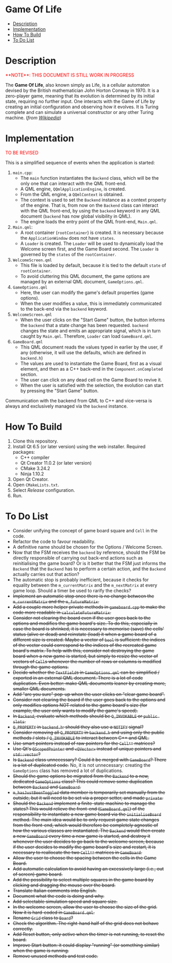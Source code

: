 <!-- omit in toc -->
# Game Of Life

- [Description](#description)
- [Implementation](#implementation)
- [How To Build](#how-to-build)
- [To Do List](#to-do-list)


# Description


<p style="color:red;">**NOTE**: THIS DOCUMENT IS STILL WORK IN PROGRESS</p>

The **Game Of Life**, also known simply as Life, is a cellular automaton devised by the British mathematician John Horton Conway in 1970. It is a zero-player game, meaning that its evolution is determined by its initial state, requiring no further input. One interacts with the Game of Life by creating an initial configuration and observing how it evolves. It is Turing complete and can simulate a universal constructor or any other Turing machine. (*from [Wikipedia](https://en.wikipedia.org/wiki/Conway%27s_Game_of_Life)*)


# Implementation

<p style="color:red;">TO BE REVISED</p>

This is a simplified sequence of events when the application is started:

1. `main.cpp`:
    - The `main` function instantiates the `Backend` class, which will be the only one that can interact with the QML front-end.
    - A QML engine, `QQmlApplicationEngine`, is created.
    - From the QML engine, a `QQmlContext` is obtained.
    - The context is used to set the `Backend` instance as a context property of the engine. That is, from now on the `Backend` class can interact with the QML front-end, by using the `backend` keyword in any QML document (`backend` has now global visibility in QML).
    - The engine loads the entry point of the QML front-end, `Main.qml`.
2. `Main.qml`:
    - A root container (`rootContainer`) is created. It is necessary because the `ApplicationWindow` does not have `states`.
    - A `Loader` is created. The `Loader` will be used to dynamically load the Welcome screen first, and the Game Board second. The `Loader` is governed by the `states` of the `rootContainer`.
3. `WelcomeScreen.qml`
    - This file is loaded by default, because it is tied to the default `state` of `rootContainer`.
    - To avoid cluttering this QML document, the game options are managed by an external QML document, `GameOptions.qml`.
4. `GameOptions.qml`
    - Here, the user can modify the game's default properties (game options).
    - When the user modifies a value, this is immediately communicated to the back-end via the `backend` keyword.
5. `WelcomeScreen.qml`
    - When the user clicks on the "Start Game" button, the button informs the `backend` that a state change has been requested. `backend` changes the state and emits an appropriate signal, which is in turn caught by `Main.qml`. Therefore, `Loader` can load `GameBoard.qml`.
6. `GameBoard.qml`
    - This QML document reads the values typed in earlier by the user, if any (otherwise, it will use the defaults, which are defined in `backend.h`)
    - The values are used to instantiate the Game Board, first as a visual element, and then as a C++ back-end in the `Component.onCompleted` section.
    - The user can click on any dead cell on the Game Board to revive it.
    - When the user is satisfied with the selection, the evolution can start by pressing the "Start Game" button.

Communication with the backend from QML to C++ and vice-versa is always and exclusively managed via the `backend` instance.


# How To Build

1. Clone this repository.
2. Install Qt 6.5 (or later version) using the web installer. Required packages:
    - C++ compiler
    - Qt Creator 11.0.2 (or later version)
    - CMake 3.24.2
    - Ninja 1.10.2
3. Open Qt Creator.
4. Open `CMakeLists.txt`.
5. Select *Release* configuration.
6. Run.


# To Do List

- Consider unifying the concept of game board square and `Cell` in the code.
- Refactor the code to favour readability.
- A definitive name should be chosen for the Options / Welcome Screen.
- Now that the FSM receives the `backend` by reference, should the FSM be directly responsible of carrying out back-end actions such as reinitialising the game board? Or is it better that the FSM just informs the `Backend` that the `Backend` has to perform a certain action, and the `Backend` actually carries out that action?
- The automatic stop is probably inefficient, because it checks for equality between the `m_currentMatrix` and the `m_nextMatrix` at every game loop. Should a timer be used to rarify the checks?
- ~~Implement an automatic stop once there is no change between the `m_currentMatrix` and the `m_futureMatrix`.~~
- ~~Add a couple more helper private methods in `gameboard.cpp` to make the code more readable in `calculateFutureMatrix`.~~
- ~~Consider not clearing the board even if the user goes back to the options and modifies the game board's size. To do this, especially in case the board is shrinked, it is necessary to memorise (save) the cells' status (alive or dead) and reinstate (load) it when a game board of a different size is created. Maybe a vector of `bool` is sufficient: the indices of the vector could correspond to the indices of the recreated game board's matrix. To help with this, consider not destroying the game board when a new game is started, but simply to resize the vector of vectors of `Cell`s whenever the number of rows or columns is modified through the game options.~~
- ~~Decide whether the `TextField`s in `GameOptions.qml` can be simplified / exported in an external QML document. There is a lot of code duplication. Even better: make QML documents leaner by creating more, smaller QML documents.~~
- ~~Add "are you sure" pop-up when the user clicks on "clear game board".~~
- ~~Consider not clearing the board if the user goes back to the options and only modifies options NOT related to the game board's size (for example, the user only wants to modify the game's speed).~~
- ~~In `Backend`, evaluate which methods should be `Q_INVOKABLE` or `public slots`.~~
- ~~`Q_PROPERTY` in `backend.h`: should they also use a `NOTIFY` signal?~~
- ~~Consider removing all `Q_PROPERTY` in `backend.h` and using only the public methods / slots / `Q_INVOKABLE` to interact between C++ and QML.~~
- ~~Use smart pointers instead of raw pointers for the `Cell**` matrices?~~
- ~~Use Qt's `QScopedPointer` and `<QVector>` instead of unique pointers and `std::vector`?~~
- ~~Is `Backend` class unnecessary? Could it be merged with `GameBoard`? There is a lot of duplicated code.~~ No, it is not unnecessary: creating the `GameOptions` class has removed a lot of duplications.
- ~~Should the game options be migrated from the `Backend` to a new, dedicated `GameOptions` class? This could remove some duplication between `Backend` and `GameBoard`.~~
- ~~`m_hasJustBeenToggled` data member is temporarily set manually from the outside, but it will need to be set via a proper setter, and made `private`.~~
- ~~Should the `Backend` implement a finite-state machine to manage the states? This would relieve the front-end (`GameBoard.qml`) of the responsibility to instantiate a new game board via the `initialiseBoard` method. The main idea would be to only request game state changes from the front-end, which would therefore be completely agnostic of how the various classes are instantiated. The `Backend` would then create a new `GameBoard` every time a new game is started, and destroy it whenever the user decides to go back to the welcome screen, because if the user decides to modify the game board's size and restart, it is necessary to reallocate the two `Cell**` matrices in `GameBoard`.~~
- ~~Allow the user to choose the spacing between the cells in the Game Board.~~
- ~~Add automatic calculation to avoid having an excessively large (i.e., out of screen) game board.~~
- ~~Add the possibility to select multiple squares in the game board by clicking and dragging the mouse over the board.~~
- ~~Translate Italian comments into English.~~
- ~~Document what the code is doing and why.~~
- ~~Add selectable simulation speed and square size.~~
- ~~In the welcome screen, allow the user to choose the size of the grid. Now it is hard-coded in `GameBoard.qml`.~~
- ~~Rename `Grid` class to `Board`?~~
- ~~Check the algorithm. The right-hand half of the grid does not behave correctly.~~
- ~~Add Reset button, only active when the timer is not running, to reset the board.~~
- ~~Improve Start button: it could display "running" (or something similar) when the game is running.~~
- ~~Remove unused methods and test code.~~